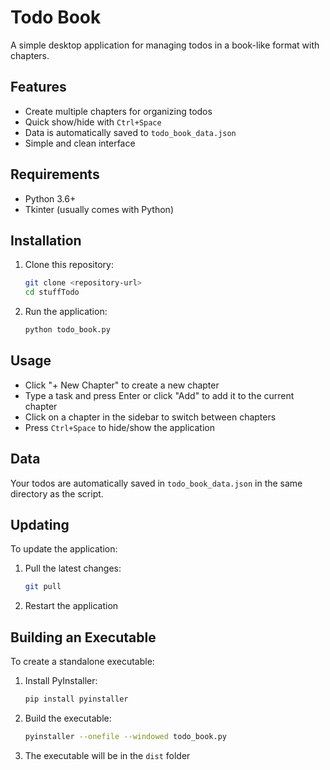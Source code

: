 # Todo Book

A simple desktop application for managing todos in a book-like format with chapters.

## Features

-   Create multiple chapters for organizing todos
-   Quick show/hide with `Ctrl+Space`
-   Data is automatically saved to `todo_book_data.json`
-   Simple and clean interface

## Requirements

-   Python 3.6+
-   Tkinter (usually comes with Python)

## Installation

1. Clone this repository:

    ```bash
    git clone <repository-url>
    cd stuffTodo
    ```

2. Run the application:
    ```bash
    python todo_book.py
    ```

## Usage

-   Click "+ New Chapter" to create a new chapter
-   Type a task and press Enter or click "Add" to add it to the current chapter
-   Click on a chapter in the sidebar to switch between chapters
-   Press `Ctrl+Space` to hide/show the application

## Data

Your todos are automatically saved in `todo_book_data.json` in the same directory as the script.

## Updating

To update the application:

1. Pull the latest changes:
    ```bash
    git pull
    ```
2. Restart the application

## Building an Executable

To create a standalone executable:

1. Install PyInstaller:

    ```bash
    pip install pyinstaller
    ```

2. Build the executable:

    ```bash
    pyinstaller --onefile --windowed todo_book.py
    ```

3. The executable will be in the `dist` folder
